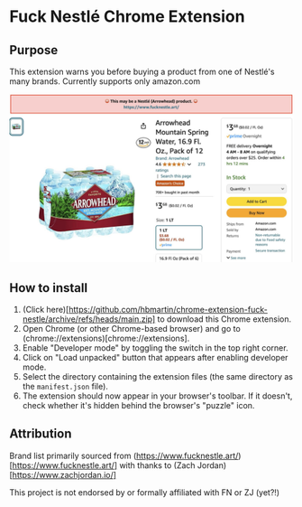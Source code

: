 # Fuck Nestlé Chrome Extension

## Purpose

This extension warns you before buying a product from one of Nestlé's many brands. Currently supports only amazon.com

<picture>
  <img alt="Screenshot of Nestle product on Amazon.com" src="assets/screenshots/arrowhead.jpg">
</picture>

## How to install

1. (Click here)[https://github.com/hbmartin/chrome-extension-fuck-nestle/archive/refs/heads/main.zip] to download this Chrome extension.
2. Open Chrome (or other Chrome-based browser) and go to (chrome://extensions)[chrome://extensions].
3. Enable "Developer mode" by toggling the switch in the top right corner.
4. Click on "Load unpacked" button that appears after enabling developer mode.
5. Select the directory containing the extension files (the same directory as the `manifest.json` file).
6. The extension should now appear in your browser's toolbar. If it doesn't, check whether it's hidden behind the browser's "puzzle" icon.

## Attribution

Brand list primarily sourced from (https://www.fucknestle.art/)[https://www.fucknestle.art/] with thanks to (Zach Jordan)[https://www.zachjordan.io/]

This project is not endorsed by or formally affiliated with FN or ZJ (yet?!)
